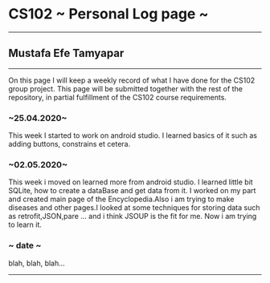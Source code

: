 # CS102 ~ Personal Log page ~
****
## Mustafa Efe Tamyapar
****

On this page I will keep a weekly record of what I have done for the CS102 group project. This page will be submitted together with the rest of the repository, in partial fulfillment of the CS102 course requirements.

### ~25.04.2020~
This week I started to work on android studio. I learned basics of it such as adding buttons, constrains et cetera. 

### ~02.05.2020~
This week i moved on learned more from android studio. I learned little bit SQLite, how to create a dataBase and get data from it. I worked on my part and created main page of the Encyclopedia.Also i am trying to make diseases and other pages.I looked at some techniques for storing data such as retrofit,JSON,pare ... and i think JSOUP is the fit for me. Now i am trying to learn it.

### ~ date ~
blah, blah, blah...

****

